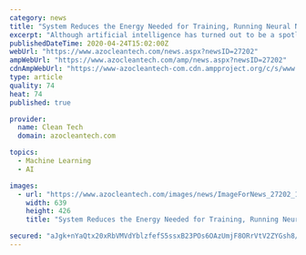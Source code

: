 ```yaml
---
category: news
title: "System Reduces the Energy Needed for Training, Running Neural Networks"
excerpt: "Although artificial intelligence has turned out to be a spotlight of some moral concerns, it also has some significant sustainability problems. MIT researchers have developed a new automated AI system with improved computational efficiency and a much smaller carbon footprint. The researchers’ system trains one large neural network comprising ..."
publishedDateTime: 2020-04-24T15:02:00Z
webUrl: "https://www.azocleantech.com/news.aspx?newsID=27202"
ampWebUrl: "https://www.azocleantech.com/amp/news.aspx?newsID=27202"
cdnAmpWebUrl: "https://www-azocleantech-com.cdn.ampproject.org/c/s/www.azocleantech.com/amp/news.aspx?newsID=27202"
type: article
quality: 74
heat: 74
published: true

provider:
  name: Clean Tech
  domain: azocleantech.com

topics:
  - Machine Learning
  - AI

images:
  - url: "https://www.azocleantech.com/images/news/ImageForNews_27202_15877319223121634.png"
    width: 639
    height: 426
    title: "System Reduces the Energy Needed for Training, Running Neural Networks"

secured: "aJgk+nYaQtx20xRbVMVdYblzfefS5ssxB23POs6OAzUmjF8ORrVtV2ZYGsh8/nZfobWeqGGkaOI4sK3X5XztxIRDxH/zQQtc4ZOyyp4HyvM7D/Stf2akXMfiAZYQMrttq4jHRp9q8u/K281HPjy9dTBBRXBL5TyjiIRH+iYS59LLH33spVK0jvn6iELvsNS2r3LA6eHc7p2XW/Kt/nK0rAtSkt/bXv94WHdsXltPHG9q4NGbGr5rY+qyYrbGRiTNbG7wWjYOldnA+4mzKWc99pGg2fyZ/401C371H48uaR9dvpOhtIJaeaIdulvp9Z7e;mHzS9aUJfx2a+KFdn7retw=="
---
```



